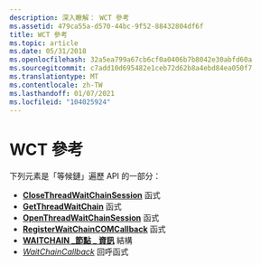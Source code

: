 ```yaml
---
description: 深入瞭解： WCT 參考
ms.assetid: 479ca55a-d570-44bc-9f52-88432804df6f
title: WCT 參考
ms.topic: article
ms.date: 05/31/2018
ms.openlocfilehash: 32a5ea799a67cb6cf0a0406b7b8042e30abfd60a
ms.sourcegitcommit: c7add10d695482e1ceb72d62b8a4ebd84ea050f7
ms.translationtype: MT
ms.contentlocale: zh-TW
ms.lasthandoff: 01/07/2021
ms.locfileid: "104025924"
---
```

# <a name="wct-reference"></a>WCT 參考

下列元素是「等候鏈」遍歷 API 的一部分：

-   [**CloseThreadWaitChainSession**](/windows/desktop/api/Wct/nf-wct-closethreadwaitchainsession) 函式
-   [**GetThreadWaitChain**](/windows/desktop/api/Wct/nf-wct-getthreadwaitchain) 函式
-   [**OpenThreadWaitChainSession**](/windows/desktop/api/Wct/nf-wct-openthreadwaitchainsession) 函式
-   [**RegisterWaitChainCOMCallback**](/windows/desktop/api/Wct/nf-wct-registerwaitchaincomcallback) 函式
-   [**WAITCHAIN \_節點 \_ 資訊**](/windows/desktop/api/Wct/ns-wct-waitchain_node_info) 結構
-   [*WaitChainCallback*](/windows/win32/api/wct/nc-wct-pwaitchaincallback) 回呼函式

 

 
